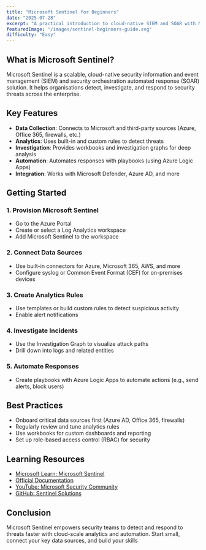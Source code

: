 ```yaml
---
title: "Microsoft Sentinel for Beginners"
date: "2025-07-28"
excerpt: "A practical introduction to cloud-native SIEM and SOAR with Microsoft Sentinel."
featuredImage: "/images/sentinel-beginners-guide.svg"
difficulty: "Easy"
---
```


## What is Microsoft Sentinel?

Microsoft Sentinel is a scalable, cloud-native security information and event management (SIEM) and security orchestration automated response (SOAR) solution. It helps organisations detect, investigate, and respond to security threats across the enterprise.

## Key Features

- **Data Collection**: Connects to Microsoft and third-party sources (Azure, Office 365, firewalls, etc.)
- **Analytics**: Uses built-in and custom rules to detect threats
- **Investigation**: Provides workbooks and investigation graphs for deep analysis
- **Automation**: Automates responses with playbooks (using Azure Logic Apps)
- **Integration**: Works with Microsoft Defender, Azure AD, and more

## Getting Started

### 1. Provision Microsoft Sentinel

- Go to the Azure Portal
- Create or select a Log Analytics workspace
- Add Microsoft Sentinel to the workspace

### 2. Connect Data Sources

- Use built-in connectors for Azure, Microsoft 365, AWS, and more
- Configure syslog or Common Event Format (CEF) for on-premises devices

### 3. Create Analytics Rules

- Use templates or build custom rules to detect suspicious activity
- Enable alert notifications

### 4. Investigate Incidents

- Use the Investigation Graph to visualize attack paths
- Drill down into logs and related entities

### 5. Automate Responses

- Create playbooks with Azure Logic Apps to automate actions (e.g., send alerts, block users)

## Best Practices

- Onboard critical data sources first (Azure AD, Office 365, firewalls)
- Regularly review and tune analytics rules
- Use workbooks for custom dashboards and reporting
- Set up role-based access control (RBAC) for security

## Learning Resources

- [Microsoft Learn: Microsoft Sentinel](https://learn.microsoft.com/en-us/training/courses/dp-600t00)
- [Official Documentation](https://learn.microsoft.com/en-us/azure/sentinel/)
- [YouTube: Microsoft Security Community](https://www.youtube.com/c/MicrosoftSecurityCommunity)
- [GitHub: Sentinel Solutions](https://github.com/Azure/Azure-Sentinel)

## Conclusion

Microsoft Sentinel empowers security teams to detect and respond to threats faster with cloud-scale analytics and automation. Start small, connect your key data sources, and build your skills